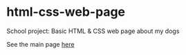 # html-css-web-page
School project: Basic HTML &amp; CSS web page about my dogs

See the main page [here](https://htmlpreview.github.io/?https://github.com/Dwenyrr/html-css-web-page/blob/main/Nettisivut/html/etusivu.html)

